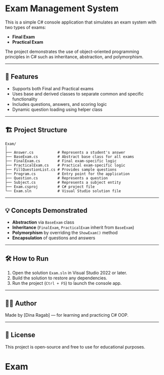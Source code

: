 # Exam Management System

This is a simple C# console application that simulates an exam system with two types of exams:
- **Final Exam**
- **Practical Exam**

The project demonstrates the use of object-oriented programming principles in C# such as inheritance, abstraction, and polymorphism.

---

## 🚀 Features

- Supports both Final and Practical exams
- Uses base and derived classes to separate common and specific functionality
- Includes questions, answers, and scoring logic
- Dynamic question loading using helper class

---

## 🏗️ Project Structure

```
Exam/
│
├── Answer.cs           # Represents a student's answer
├── BaseExam.cs         # Abstract base class for all exams
├── FinalExam.cs        # Final exam-specific logic
├── PracticalExam.cs    # Practical exam-specific logic
├── FillQuestionList.cs # Provides sample questions
├── Program.cs          # Entry point for the application
├── Question.cs         # Represents a question
├── Subject.cs          # Represents a subject entity
├── Exam.csproj         # C# project file
└── Exam.sln            # Visual Studio solution file
```

---

## 💡 Concepts Demonstrated

- **Abstraction** via `BaseExam` class
- **Inheritance** (`FinalExam`, `PracticalExam` inherit from `BaseExam`)
- **Polymorphism** by overriding the `ShowExam()` method
- **Encapsulation** of questions and answers

---

## 🛠️ How to Run

1. Open the solution `Exam.sln` in Visual Studio 2022 or later.
2. Build the solution to restore any dependencies.
3. Run the project (`Ctrl + F5`) to launch the console app.

---

## 🧑‍💻 Author

Made by [Dina Ragab] — for learning and practicing C# OOP.

---

## 📄 License

This project is open-source and free to use for educational purposes.
# Exam
